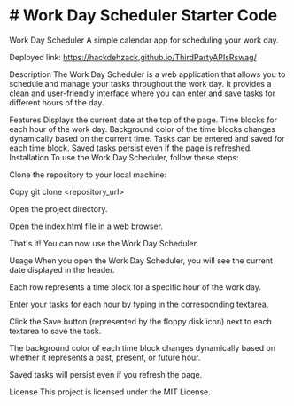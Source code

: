 # # Work Day Scheduler Starter Code
Work Day Scheduler
A simple calendar app for scheduling your work day.

Deployed link: https://hackdehzack.github.io/ThirdPartyAPIsRswag/

Description
The Work Day Scheduler is a web application that allows you to schedule and manage your tasks throughout the work day. It provides a clean and user-friendly interface where you can enter and save tasks for different hours of the day.

Features
Displays the current date at the top of the page.
Time blocks for each hour of the work day.
Background color of the time blocks changes dynamically based on the current time.
Tasks can be entered and saved for each time block.
Saved tasks persist even if the page is refreshed.
Installation
To use the Work Day Scheduler, follow these steps:

Clone the repository to your local machine:

Copy
git clone <repository_url>

Open the project directory.

Open the index.html file in a web browser.

That's it! You can now use the Work Day Scheduler.

Usage
When you open the Work Day Scheduler, you will see the current date displayed in the header.

Each row represents a time block for a specific hour of the work day.

Enter your tasks for each hour by typing in the corresponding textarea.

Click the Save button (represented by the floppy disk icon) next to each textarea to save the task.

The background color of each time block changes dynamically based on whether it represents a past, present, or future hour.

Saved tasks will persist even if you refresh the page.


License
This project is licensed under the MIT License.
